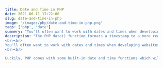 ```yaml
---
title: Date and Time in PHP
date: 2021-06-11 17:22:00
slug: date-and-time-in-php
image: '/images/php/date-and-time-in-php.png'
tags: ['php', 'date']
summery: "You'll often want to work with dates and times when developing websites. For example, you might need to show the last modified date on a post or mention how long ago a reader wrote some comment."
description: "The PHP date() function formats a timestamp to a more readable date and time.
<br><br>
You'll often want to work with dates and times when developing websites. For example, you might need to show the last modified date on a post or mention how long ago a reader wrote some comment. You might also have to show a countdown of the days until a special event.
<br><br>

Luckily, PHP comes with some built-in date and time functions which will help us do all that and much more quite easily."
---
```

